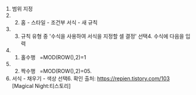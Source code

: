 1. 범위 지정
2. 2. 홈 - 스타일 - 조건부 서식 - 새 규칙
3. 3. 규칙 유형 중 '수식을 사용하여 서식을 지정할 셀 결정' 선택4. 수식에 다음을 입력 
4. 1) 홀수행   =MOD(ROW(),2)=1 
5. 2) 짝수행   =MOD(ROW(),2)=05. 
6. 서식 - 채우기 - 색상 선택6. 확인
출처: https://repien.tistory.com/103 [Magical Night:티스토리]